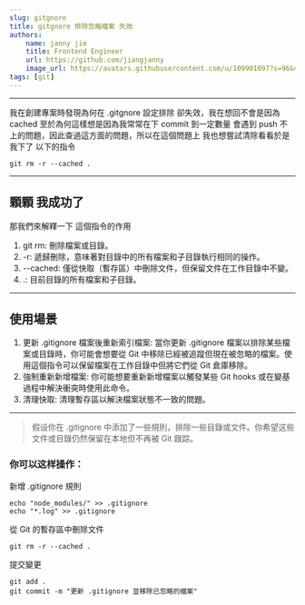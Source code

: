 ```yaml
---
slug: gitgnore
title: gitgnore 排除忽略檔案 失效
authors:
    name: janny jie
    title: Frontend Engineer
    url: https://github.com/jiangjanny
    image_url: https://avatars.githubusercontent.com/u/109901097?s=96&v=4
tags: [git]
---
```


---

我在創建專案時發現為何在 .gitgnore 設定排除 卻失效，我在想回不會是因為 cached 至於為何這樣想是因為我常常在下 commit 到一定數量 會遇到 push 不上的問題，因此查過這方面的問題，所以在這個問題上 我也想嘗試清除看看於是 我下了 以下的指令

```code
git rm -r --cached .
```

---

## 顆顆 我成功了

那我們來解釋一下 這個指令的作用

1. git rm: 刪除檔案或目錄。
2. -r: 遞歸刪除，意味著對目錄中的所有檔案和子目錄執行相同的操作。
3. --cached: 僅從快取（暫存區）中刪除文件，但保留文件在工作目錄中不變。
4. .: 目前目錄的所有檔案和子目錄。

---

## 使用場景

1. 更新 .gitignore 檔案後重新索引檔案: 當你更新 .gitignore 檔案以排除某些檔案或目錄時，你可能會想要從 Git 中移除已經被追蹤但現在被忽略的檔案。使用這個指令可以保留檔案在工作目錄中但將它們從 Git 倉庫移除。
2. 強制重新新增檔案: 你可能想要重新新增檔案以觸發某些 Git hooks 或在變基過程中解決衝突時使用此命令。
3. 清理快取: 清理暫存區以解決檔案狀態不一致的問題。

---

> 假设你在 .gitignore 中添加了一些規則，排除一些目錄或文件。你希望这些文件或目錄仍然保留在本地但不再被 Git 跟踪。

### 你可以这样操作：

新增 .gitignore 規則

```code
echo "node_modules/" >> .gitignore
echo "*.log" >> .gitignore
```

從 Git 的暫存區中刪除文件

```code
git rm -r --cached .
```

提交變更

```code
git add .
git commit -m "更新 .gitignore 並移除已忽略的檔案"
```
